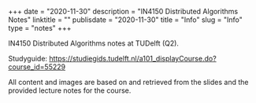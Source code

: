 +++
date = "2020-11-30"
description = "IN4150 Distributed Algorithms Notes"
linktitle = ""
publisdate = "2020-11-30"
title = "Info"
slug = "Info"
type = "notes"
+++


IN4150 Distributed Algorithms notes at TUDelft (Q2).

Studyguide: https://studiegids.tudelft.nl/a101_displayCourse.do?course_id=55229

All content and images are based on and retrieved from the slides and the provided lecture notes for the course.
